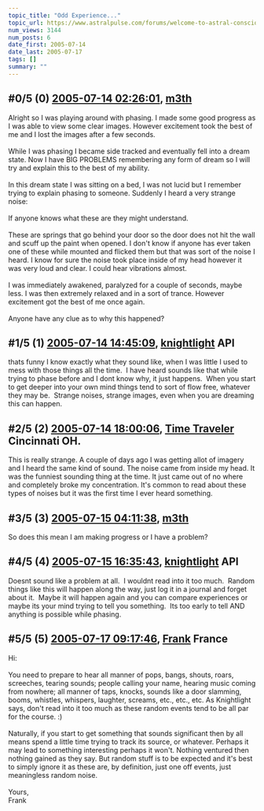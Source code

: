 ```yaml
---
topic_title: "Odd Experience..."
topic_url: https://www.astralpulse.com/forums/welcome-to-astral-consciousness!/odd-experience
num_views: 3144
num_posts: 6
date_first: 2005-07-14
date_last: 2005-07-17
tags: []
summary: ""
---
```


## \#0/5 (0) [2005-07-14 02:26:01](https://www.astralpulse.com/forums/index.php?msg=170160), [m3th](https://www.astralpulse.com/forums/profile/?u=9397)  ##
<section>
Alright so I was playing around with phasing. I made some good progress as I was able to view some clear images. However excitement took the best of me and I lost the images after a few seconds.
<br>
<br>
While I was phasing I became side tracked and eventually fell into a dream state. Now I have BIG PROBLEMS remembering any form of dream so I will try and explain this to the best of my ability.
<br>
<br>
In this dream state I was sitting on a bed, I was not lucid but I remember trying to explain phasing to someone. Suddenly I heard a very strange noise:
<br>
<br>
If anyone knows what these are they might understand.
<br>
<img alt="" class="bbc_img" loading="lazy" src="http://www.directdoorhardware.com/Images/MiscHardware/SpringStoplr.jpg"/>
<br>
<br>
These are springs that go behind your door so the door does not hit the wall and scuff up the paint when opened. I don't know if anyone has ever taken one of these while mounted and flicked them but that was sort of the noise I heard. I know for sure the noise took place inside of my head however it was very loud and clear. I could hear vibrations almost.
<br>
<br>
I was immediately awakened, paralyzed for a couple of seconds, maybe less. I was then extremely relaxed and in a sort of trance. However excitement got the best of me once again.
<br>
<br>
Anyone have any clue as to why this happened?
</section>

## \#1/5 (1) [2005-07-14 14:45:09](https://www.astralpulse.com/forums/index.php?msg=170196), [knightlight](https://www.astralpulse.com/forums/profile/?u=8736) API ##
<section>
thats funny I know exactly what they sound like, when I was little I used to mess with those things all the time.  I have heard sounds like that while trying to phase before and I dont know why, it just happens.  When you start to get deeper into your own mind things tend to sort of flow free, whatever they may be.  Strange noises, strange images, even when you are dreaming this can happen.
</section>

## \#2/5 (2) [2005-07-14 18:00:06](https://www.astralpulse.com/forums/index.php?msg=170211), [Time Traveler](https://www.astralpulse.com/forums/profile/?u=7374) Cincinnati OH. ##
<section>
This is really strange. A couple of days ago I was getting allot of imagery and I heard the same kind of sound. The noise came from inside my head. It was the funniest sounding thing at the time. It just came out of no where and completely broke my concentration. It's common to read about these types of noises but it was the first time I ever heard something.
</section>

## \#3/5 (3) [2005-07-15 04:11:38](https://www.astralpulse.com/forums/index.php?msg=170270), [m3th](https://www.astralpulse.com/forums/profile/?u=9397)  ##
<section>
So does this mean I am making progress or I have a problem?
</section>

## \#4/5 (4) [2005-07-15 16:35:43](https://www.astralpulse.com/forums/index.php?msg=170346), [knightlight](https://www.astralpulse.com/forums/profile/?u=8736) API ##
<section>
Doesnt sound like a problem at all.  I wouldnt read into it too much.  Random things like this will happen along the way, just log it in a journal and forget about it.  Maybe it will happen again and you can compare experiences or maybe its your mind trying to tell you something.  Its too early to tell AND anything is possible while phasing.
</section>

## \#5/5 (5) [2005-07-17 09:17:46](https://www.astralpulse.com/forums/index.php?msg=170540), [Frank](https://www.astralpulse.com/forums/profile/?u=359) France ##
<section>
Hi:
<br>
<br>
You need to prepare to hear all manner of pops, bangs, shouts, roars, screeches, tearing sounds; people calling your name, hearing music coming from nowhere; all manner of taps, knocks, sounds like a door slamming, booms, whistles, whispers, laughter, screams, etc., etc., etc. As Knightlight says, don't read into it too much as these random events tend to be all par for the course. :)
<br>
<br>
Naturally, if you start to get something that sounds significant then by all means spend a little time trying to track its source, or whatever. Perhaps it may lead to something interesting perhaps it won't. Nothing ventured then nothing gained as they say. But random stuff is to be expected and it's best to simply ignore it as these are, by definition, just one off events, just meaningless random noise.
<br>
<br>
Yours,
<br>
Frank
</section>